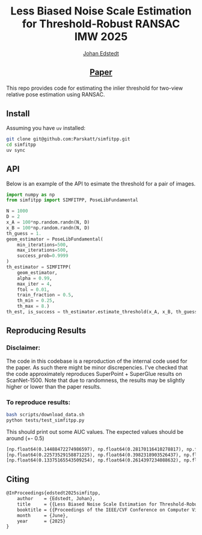 <p align="center">
  <h1 align="center"> Less Biased Noise Scale Estimation for Threshold-Robust RANSAC <br> IMW 2025</h1>
  <p align="center">
    <a href="https://scholar.google.com/citations?user=Ul-vMR0AAAAJ">Johan Edstedt</a>
  </p>
  <h2 align="center"><p>
    <a href="https://arxiv.org/abs/2503.07347](https://arxiv.org/abs/2503.13433" align="center">Paper</a>
  </p></h2>
</p>
<p align="center">
</p>
This repo provides code for estimating the inlier threshold for two-view relative pose estimation using RANSAC.


## Install
Assuming you have `uv` installed:
```bash
git clone git@github.com:Parskatt/simfitpp.git
cd simfitpp
uv sync
```


## API
Below is an example of the API to esimate the threshold for a pair of images.
```python
import numpy as np
from simfitpp import SIMFITPP, PoseLibFundamental

N = 1000
D = 2
x_A = 100*np.random.randn(N, D)
x_B = 100*np.random.randn(N, D)
th_guess = 1.
geom_estimator = PoseLibFundamental(
    min_iterations=500,
    max_iterations=500,
    success_prob=0.9999
)
th_estimator = SIMFITPP(
    geom_estimator,
    alpha = 0.99, 
    max_iter = 4, 
    ftol = 0.01,
    train_fraction = 0.5,
    th_min = 0.25,
    th_max = 8.)
th_est, is_success = th_estimator.estimate_threshold(x_A, x_B, th_guess)
```

## Reproducing Results

### Disclaimer:

The code in this codebase is a reproduction of the internal code used for the paper.
As such there might be minor discrepencies.
I've checked that the code approximately reproduces SuperPoint + SuperGlue results on ScanNet-1500.
Note that due to randomness, the results may be slightly higher or lower than the paper results.

### To reproduce results:

```bash
bash scripts/download_data.sh
python tests/test_simfitpp.py
```
This should print out some AUC values.
The expected values should be around (+- 0.5)
```txt
[np.float64(0.14488472274986597), np.float64(0.28170116410278817), np.float64(0.4212129576093516)]
[np.float64(0.22573529158871225), np.float64(0.3982318903526437), np.float64(0.5513910056317942)]
[np.float64(0.13375165543509254), np.float64(0.2614397234088632), np.float64(0.39866589161181637)]
```

## Citing
```txt
@InProceedings{edstedt2025simfitpp,
    author    = {Edstedt, Johan},
    title     = {{Less Biased Noise Scale Estimation for Threshold-Robust RANSAC}},
    booktitle = {{Proceedings of the IEEE/CVF Conference on Computer Vision and Pattern Recognition (CVPR) Workshops}},
    month     = {June},
    year      = {2025}
}
```